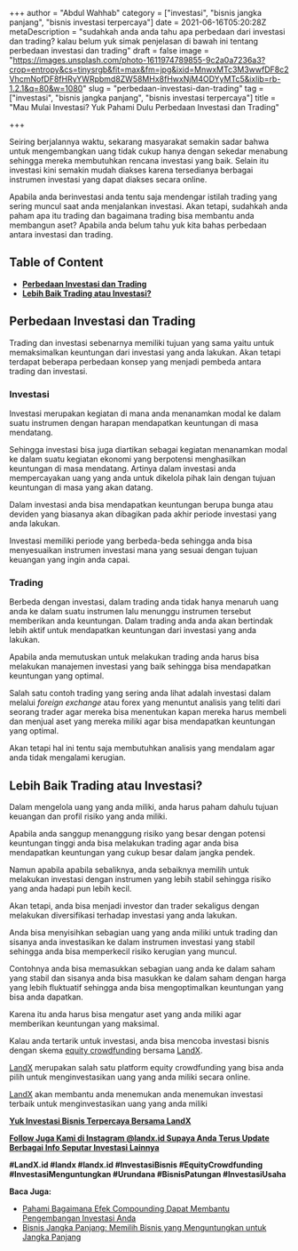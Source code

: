 +++
author = "Abdul Wahhab"
category = ["investasi", "bisnis jangka panjang", "bisnis investasi terpercaya"]
date = 2021-06-16T05:20:28Z
metaDescription = "sudahkah anda  anda tahu apa perbedaan dari investasi dan trading? kalau belum yuk simak penjelasan di bawah ini tentang perbedaan investasi dan trading"
draft = false
image = "https://images.unsplash.com/photo-1611974789855-9c2a0a7236a3?crop=entropy&cs=tinysrgb&fit=max&fm=jpg&ixid=MnwxMTc3M3wwfDF8c2VhcmNofDF8fHRyYWRpbmd8ZW58MHx8fHwxNjM4ODYyMTc5&ixlib=rb-1.2.1&q=80&w=1080"
slug = "perbedaan-investasi-dan-trading"
tag = ["investasi", "bisnis jangka panjang", "bisnis investasi terpercaya"]
title = "Mau Mulai Investasi? Yuk Pahami Dulu Perbedaan Investasi dan Trading"

+++


Seiring berjalannya waktu, sekarang masyarakat semakin sadar bahwa untuk mengembangkan uang tidak cukup hanya dengan sekedar menabung sehingga mereka membutuhkan rencana investasi yang baik. Selain itu investasi kini semakin mudah diakses karena tersedianya berbagai instrumen investasi yang dapat diakses secara online.

Apabila anda berinvestasi anda tentu saja mendengar istilah trading yang sering muncul saat anda menjalankan investasi. Akan tetapi, sudahkah anda paham apa itu trading dan bagaimana trading bisa membantu anda membangun aset? Apabila anda belum tahu yuk kita bahas perbedaan antara investasi dan trading.

## Table of Content

* **[Perbedaan Investasi dan Trading](#perbedaan-investasi-dan-trading)**
* **[Lebih Baik Trading atau Investasi?](#lebih-baik-trading-atau-investasi)**

## Perbedaan Investasi dan Trading

Trading dan investasi sebenarnya memiliki tujuan yang sama yaitu untuk memaksimalkan keuntungan dari investasi yang anda lakukan. Akan tetapi terdapat beberapa perbedaan konsep yang menjadi pembeda antara trading dan investasi.

### Investasi 

Investasi merupakan kegiatan di mana anda menanamkan modal ke dalam suatu instrumen dengan harapan mendapatkan keuntungan di masa mendatang.

Sehingga investasi bisa juga diartikan sebagai kegiatan menanamkan modal ke dalam suatu kegiatan ekonomi yang berpotensi menghasilkan keuntungan di masa mendatang. Artinya dalam investasi anda mempercayakan uang yang anda untuk dikelola pihak lain dengan tujuan keuntungan di masa yang akan datang.

Dalam investasi anda bisa mendapatkan keuntungan berupa bunga atau deviden yang biasanya akan dibagikan pada akhir periode investasi yang anda lakukan.

Investasi memiliki periode yang berbeda-beda sehingga anda bisa menyesuaikan instrumen investasi mana yang sesuai dengan tujuan keuangan yang ingin anda capai.

### Trading

Berbeda dengan investasi, dalam trading anda tidak hanya menaruh uang anda ke dalam suatu instrumen lalu menunggu instrumen tersebut memberikan anda keuntungan. Dalam trading anda anda akan bertindak lebih aktif untuk mendapatkan keuntungan dari investasi yang anda lakukan.

Apabila anda memutuskan untuk melakukan trading anda harus bisa melakukan manajemen investasi yang baik sehingga bisa mendapatkan keuntungan yang optimal.

Salah satu contoh trading yang sering anda lihat adalah investasi dalam melalui _foreign exchange_ atau forex yang menuntut analisis yang teliti dari seorang trader agar mereka bisa menentukan kapan mereka harus membeli dan menjual aset yang mereka miliki agar bisa mendapatkan keuntungan yang optimal.

Akan tetapi hal ini tentu saja membutuhkan analisis yang mendalam agar anda tidak mengalami kerugian.

## Lebih Baik Trading atau Investasi?

Dalam mengelola uang yang anda miliki, anda harus paham dahulu tujuan keuangan dan profil risiko yang anda miliki.

Apabila anda sanggup menanggung risiko yang besar dengan potensi keuntungan tinggi anda bisa melakukan trading agar anda bisa mendapatkan keuntungan yang cukup besar dalam jangka pendek.

Namun apabila apabila sebaliknya, anda sebaiknya memilih untuk melakukan investasi dengan instrumen yang lebih stabil sehingga risiko yang anda hadapi pun lebih kecil.

Akan tetapi, anda bisa menjadi investor dan trader sekaligus dengan melakukan diversifikasi terhadap investasi yang anda lakukan.

Anda bisa menyisihkan sebagian uang yang anda miliki untuk trading dan sisanya anda investasikan ke dalam instrumen investasi yang stabil sehingga anda bisa memperkecil risiko kerugian yang muncul.

Contohnya anda bisa memasukkan sebagian uang anda ke dalam saham yang stabil dan sisanya anda bisa masukkan ke dalam saham dengan harga yang lebih fluktuatif sehingga anda bisa mengoptimalkan keuntungan yang bisa anda dapatkan.

Karena itu anda harus bisa mengatur aset yang anda miliki agar memberikan keuntungan yang maksimal.

Kalau anda tertarik untuk investasi, anda bisa mencoba investasi bisnis dengan skema [equity crowdfunding](https://landx.id/) bersama [LandX](https://landx.id/).

[LandX](https://landx.id/) merupakan salah satu platform equity crowdfunding yang bisa anda pilih untuk menginvestasikan uang yang anda miliki secara online.

[LandX](https://landx.id/) akan membantu anda menemukan anda menemukan investasi terbaik untuk menginvestasikan uang yang anda miliki

**[Yuk Investasi Bisnis Terpercaya Bersama LandX](https://landx.id/)**

**[Follow Juga Kami di Instagram @landx.id Supaya Anda Terus Update Berbagai Info Seputar Investasi Lainnya](https://instagram.com/landx.id?utm_medium=copy_link)**

**#LandX.id    #landx         #landx.id    #InvestasiBisnis    #EquityCrowdfunding    #InvestasiMenguntungkan    #Urundana    #BisnisPatungan    #InvestasiUsaha**

**Baca Juga:**

* [Pahami Bagaimana Efek Compounding Dapat Membantu Pengembangan Investasi Anda](https://landx.id/blog/pahami-bagaimana-efek-compounding-dapat-membantu-pengembangan-investasi-anda/)
* [Bisnis Jangka Panjang: Memilih Bisnis yang Menguntungkan untuk Jangka Panjang](https://landx.id/blog/bisnis-menguntungkan-jangka-panjang/)

